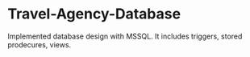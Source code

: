 # Travel-Agency-Database
Implemented database design with MSSQL. It includes triggers, stored prodecures, views.
